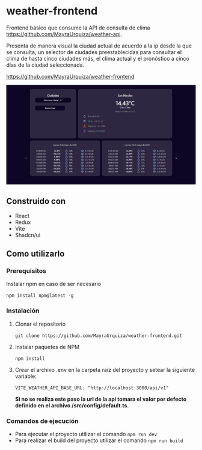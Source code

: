 # weather-frontend

Frontend básico que consume la API de consulta de clima https://github.com/MayraUrquiza/weather-api.

Presenta de manera visual la ciudad actual de acuerdo a la ip desde la que se consulta, un selector de ciudades preestablecidas para consultar el clima de hasta cinco ciudades más, el clima actual y el pronóstico a cinco días de la ciudad seleccionada.

https://github.com/MayraUrquiza/weather-frontend

![alt text](src/assets/weather-frontend-preview.png)

## Construido con

- React
- Redux
- Vite
- Shadcn/ui

## Como utilizarlo

### Prerequisitos

Instalar npm en caso de ser necesario

```
npm install npm@latest -g
```

### Instalación

1. Clonar el repositorio
   ```
   git clone https://github.com/MayraUrquiza/weather-frontend.git
   ```
2. Instalar paquetes de NPM
   ```
   npm install
   ```
3. Crear el archivo .env en la carpeta raíz del proyecto y setear la siguiente variable:

   ```
   VITE_WEATHER_API_BASE_URL: "http://localhost:3000/api/v1"
   ```

   **Si no se realiza este paso la url de la api tomara el valor por defecto definido en el archivo /src/config/default.ts.**

### Comandos de ejecución

- Para ejecutar el proyecto utilizar el comando `npm run dev`
- Para realizar el build del proyecto utilizar el comando `npm run build`
